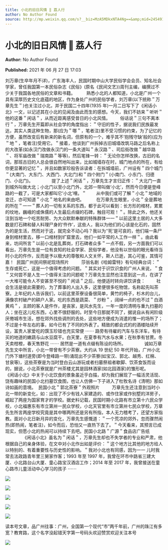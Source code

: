 ```yaml
---
title: 小北的旧日风情 ‖ 荔人行
author: No Author Found
source: http://mp.weixin.qq.com/s?__biz=MzA5MDkxNTA4Ng==&amp;mid=2454911207&amp;idx=1&amp;sn=22eb8d3f3dec78694dd22f1853ef3c56&amp;chksm=87a23086b0d5b9906a78b7d3b105bdd9954bf0f65146dd95273becc051bb9dac2b8f6f093dfc#rd
---
```


# 小北的旧日风情 ‖ 荔人行

**Author:** No Author Found

**Published:** 2021 年 06 月 27 日 17:03

刘万章(生卒年月不详)，广东海丰人，民国时期中山大学民俗学会会员、知名社会学家，曾任我国第一本民俗杂志《民俗》(原名《民间文艺》)周刊主编，编撰过不少关于我国各地民俗的文章和书籍。         熟悉小北的人都知道，小北是广州一个具有深厚历史文化底蕴的地区，作为身处广州的民俗学者，刘万章(以下统称＂万章先生＂)也关注过小北，并于民国二十四年(1935 年)一月二日写下了《闲话小北》一文，以记述其在小北的见闻及由此而生的感想。今天，我们不妨来＂听听＂他的这番＂闲话＂，从而近距离感受昔日的小北风情。        俗话说＂三句不离本行＂，万章先生开篇即从社会学的角度指出：＂守旧的性子，据说我们民族最发达，其实人类这种生物，那(应为＂哪＂，笔者注)里不受习惯的约束，为了记忆的方便，虽然改变后有新来的新名词，但原有的一个，难乎其不‘抱残守缺’般的(应为＂地＂，笔者注)受用它。＂接着，他谈到广州拆掉古旧城墙改筑马路之后名称上的大改革(如永汉门改做永汉门的一条大道叫＂永汉路＂、司后街改做＂越华路＂、将军庙改做＂瑞南路＂等等)，然后笔锋一转：＂无论你怎样改换，古旧的名词，那班古旧的人总会很自然地叫出来，比如城墙存在时，城门地点的所在，有给你更显著的记忆＂，并且如数家珍般告诉读者：在拆城墙前，广州设有＂四个城门＂(大南门、大东门、大西门、大北门)和＂四个附门＂(小南门、小东门、归德门、小北门)。               提了上述＂闲话＂，万章先生才言归正传：＂大北门一直到城外叫做大北；小北门以至小北门外，北郊一带叫做‘小北’，然而今日便是登峰路的一截了，可是大家都叫它’小北’哩。＂        从中我们或可了解＂小北＂地域的变迁，亦可知道＂小北＂地名的来由吧。          在万章先生眼里，小北＂全是葬地的所在＂一一＂葬人的一切有关系的东西，都于此可以看到：长方形的棺材，累累的坟地，巍峨的或侏儒的人生最后点缀的石碑，触目可观！＂。除此之外，他还关注到当地一个吃苦耐劳、为大众默默奉献的特殊群体一一＂以前这里土居的人大多数是打石碑和替人料理尸身的‘仵作’，这些人，我以为他们的心该是化石的，固然为的是生活，然而对于这，就完全不动心吗？我以为‘‘死’是可哀的，他们端一条尸身到棺材里去，移一口棺材到圹窟里去，他们一如平常的人工作一样＂。由此看来，坊间所言＂以前小北是乱葬岗，打石碑者众多＂一点不假，另一方面我们可以看出，万章先生是一位有良知的社会学家、民俗学者，他没有以世俗的眼光看待当时小北的仵作，反而是予以极大的尊敬和人文关怀，斯人已逝，其心可鉴，其情可嘉！  民国广州民间祭祀现场照片          莎翁名剧《哈姆雷特》有句经典台词：＂生存或死亡，这是一个值得考虑的问题。＂其实对于识饮识食的广州人来说，＂食＂又何尝不是人生一个值得关注的问题呢？万章先生显然也注意到这一点，在讲了一大堆可能令人不安甚至不悦的＂闲话＂之后，他便适时转向讲饮讲食：         社会生活是彼此需要的，为了葬事的人出入多，这里便很多吃物馆，名称起先叫茶寮。上年纪的人告诉我们，以前这里茶寮设备很简单，黄竹的椅子，杉木的台儿，满像农村破产的耕户人家。吃的东西是蔬菜、＂炒粉＂，阔绰一点的也不过＂白酒黄鸡＂，主顾的客人是仵作，是丧家，是风水先生，一年一度的清明与重九扫墓的人；坐在这儿吃东西，心里不很舒服的。时至今日那就不同了，据说自从有闲阶级厌倦城市生活，想在郊外找些调剂的去处，这些地方便成为消遣的惟一的场所了；不过是十年左右的事，如今已有了不同的外表了。精致的都会式的的酒楼陆续开设，富贵人家爱吃的馔玉珍错也充实常便 ⋯⋯ 路旁有待雇的汽车与东洋车，有待买的地道的嫩蔬与山水豆腐干。白天里，在夏季有汽水与水果；在秋季有甘蔗。冬天卖柑橙，春天售野花 ⋯⋯ 居然是一道有点缀有陈设的场所。               诚如万章先生文中所言，小北一带曾有不少茶寮。大约从 19 世纪 50 年代开始，广州小北门外下塘村道旁(即今登峰路一带)涌现出不少茶寮(如宝汉、郭北、越秀、红棉、甘泉等)，这些茶寮是为当时登白云山游玩或者扫墓祭祖者歇脚、饮茶食饭而设的，据说，小北茶寮就是广州茶楼尤其是园林酒家(如北园酒家)的雏形呢。        《闲话小北》中关于小北饮食的景象虽近乎白描，却为我们展现了一幅活灵活现、饶有趣味的民国小北扫墓饮食图，也让人仿佛一下子进入了杜牧名诗《清明》那如诗如画的意境。  民国小北＂郭北茶寮＂外观照片          万章先生还注意到当时小北一带的新变化，如：出现了不少有钱人家建造的、或作住家或作别墅的洋房子，崛起了两座为国家育才的学校。据史料记载，民国时期小北路有市立第十六民众学校，小北福惠东有市立第卅一民众学校，小北天官里有市立第卅七民众学校，万章先生所言两座学校究竟是其中哪两所还是另有所指，本人无力稽考了，还望方家指教。面对小北日新月异的变化，万章先生感慨道：＂一个荒凉的郊外，忽而骤然闹热(即热闹，笔者注)，如今而后，恐怕又一直热下去了。＂今天看来，其预言已成现实，但愿小北的热闹可以持续下去吧。民国小北路＂广源＂食品店广告纸               《闲话小北》虽名为＂闲话＂，万章先生却也不失学者的专业和严肃，他根据自己的亲身体验，在文中对小北作出如是评价：＂这个地方比其他的地方给人以特别的、有着重要性与历史性的影响。＂我对小北也有同感，因为一一 儿时我常去法政路青年里三舅家作客；1993 年至 1997 年，我曾在环市中路省三建大厦、小北路台山大厦、童心路宝汉酒店工作；2014 年至 2017 年，我曾接送在童心路市儿童活动中心学习的孩子 ⋯⋯

![](https://mmbiz.qpic.cn/mmbiz_jpg/PJWG74pLsMaj4KPtO3tCmIW0PO0rmrpLiaenLPn66yibOOic2bFx4OCJvTyzqQ4UvvjFjS7ibE73amgfxibpapE57UA/640)

![](https://mmbiz.qpic.cn/mmbiz_jpg/PJWG74pLsMaj4KPtO3tCmIW0PO0rmrpLmAGuatQicAarcK4zrIooC7av514DZhwDUs7yvllFicfA7B0dy4ou9Itw/640)

![](https://mmbiz.qpic.cn/mmbiz_jpg/PJWG74pLsMaj4KPtO3tCmIW0PO0rmrpLickp4zY9xmWZlGUolhuLqYbs1qCc8gibBr3rxRDuLZibHHpRUbPicIfUfw/640)

![](https://mmbiz.qpic.cn/mmbiz_jpg/PJWG74pLsMaj4KPtO3tCmIW0PO0rmrpLXct45fMQZQsp6y5aXNyC1XsFe2Cfl1SYicOyehsjN15HDKfOyMqMFYw/640)

![](https://mmbiz.qpic.cn/mmbiz_jpg/PJWG74pLsMaj4KPtO3tCmIW0PO0rmrpLiarFtSmsatHyuSt7t3Yq0R1ibWJq30pzwdt1LhenfdxXGvxYDbLeynww/640)

读本号文章，品广州往事：广州，全国第一个现代“市”两千年前，广州的珠江有多宽？教育路，这个名字没起错天字第一号码头欢迎赞赏欢迎关注本号

![](https://mmbiz.qpic.cn/mmbiz_jpg/PJWG74pLsMattAskmpcvtPqMpIAHv903ej09445slGiacxZia7YJLTjTfduepq4uPgA9SsCrq2xPG9UmJD0ao2MA/640?wx_fmt=jpeg)
